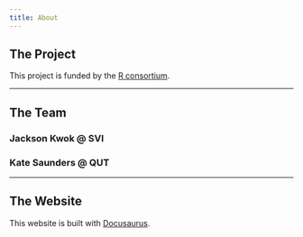 ```yaml
---
title: About
---
```



## The Project

This project is funded by the [R consortium](https://www.r-consortium.org/).


<!---
### Some ongoing ideas / work

- Create new graphics device to support real-time plotting
- Create UIs for live spatial analysis
- Support transpiling to WASM via AssemblyScript
- Continue improving documentation, tutorial, showcase and testing
-->


---

## The Team

### Jackson Kwok @ SVI

### Kate Saunders @ QUT



---

## The Website

This website is built with [Docusaurus](https://docusaurus.io/).






<link href="../css/docs-styles.css" rel="stylesheet"></link>
